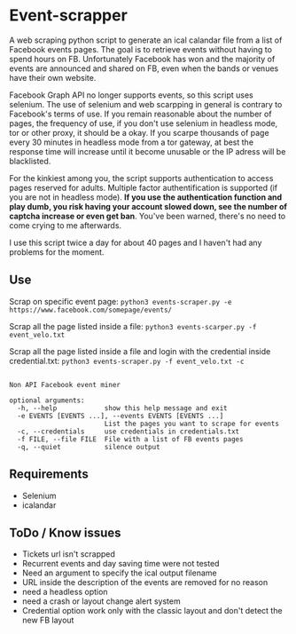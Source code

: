 # Event-scrapper

A web scraping python script to generate an ical calandar file from a list of Facebook events pages.
The goal is to retrieve events without having to spend hours on FB. Unfortunately Facebook has won and the majority of events are announced and shared on FB, even when the bands or venues have their own website. 

Facebook Graph API no longer supports events, so this script uses selenium. The use of selenium and web scarpping in general is contrary to Facebook's terms of use.
If you remain reasonable about the number of pages, the frequency of use, if you don't use selenium in headless mode, tor or other proxy, it should be a okay. 
If you scarpe thousands of page every 30 minutes in headless mode from a tor gateway, at best the response time will increase until it become unusable or the IP adress will be blacklisted.

For the kinkiest among you, the script supports authentication to access pages reserved for adults. Multiple factor authentification is supported (if you are not in headless mode).
**If you use the authentication function and play dumb, you risk having your account slowed down, see the number of captcha increase or even get ban**. You've been warned, there's no need to come crying to me afterwards.

I use this script twice a day for about 40 pages and I haven't had any problems for the moment.

## Use

Scrap on specific event page: 
`python3 events-scraper.py -e https://www.facebook.com/somepage/events/ `

Scrap all the page listed inside a file: 
`python3 events-scarper.py -f event_velo.txt `

Scrap all the page listed inside a file and login with the credential inside credential.txt: 
`python3 events-scraper.py -f event_velo.txt -c`

```usage: events-scraper.py [-h] [-e EVENTS [EVENTS ...]] [-c] [-f FILE] [-r RELATED] [-q]

Non API Facebook event miner

optional arguments:
  -h, --help            show this help message and exit
  -e EVENTS [EVENTS ...], --events EVENTS [EVENTS ...]
                        List the pages you want to scrape for events
  -c, --credentials     use credentials in credentials.txt
  -f FILE, --file FILE  File with a list of FB events pages
  -q, --quiet           silence output
```

## Requirements

  * Selenium 
  * icalandar


## ToDo / Know issues

  * Tickets url isn't scrapped
  * Recurrent events and day saving time were not tested
  * Need an argument to specify the ical output filename
  * URL inside the description of the events are removed for no reason 
  * need a headless option
  * need a crash or layout change alert system
  * Credential option work only with the classic layout and don't detect the new FB layout
